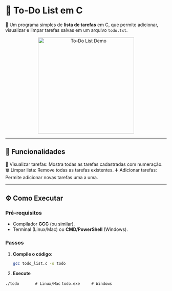 # 📝 To-Do List em C  

🔹 Um programa simples de **lista de tarefas** em C, que permite adicionar, visualizar e limpar tarefas salvas em um arquivo `todo.txt`.  

<p align="center">
  <img src="https://media.giphy.com/media/v1.Y2lkPTc5MGI3NjExcW5xZ3V6OGV1dWl5Z2VjZ3B1Y2RzYzN6bmZ0dGJhY2R6d2N6eSZlcD12MV9pbnRlcm5hbF9naWZfYnlfaWQmY3Q9Zw/3o7TKTDNV3FfzFEk9W/giphy.gif" alt="To-Do List Demo" width="300">
</p>

---

## 🚀 Funcionalidades
📝 Visualizar tarefas: Mostra todas as tarefas cadastradas com numeração.
🗑️ Limpar lista: Remove todas as tarefas existentes.
➕ Adicionar tarefas: Permite adicionar novas tarefas uma a uma.

---

## ⚙️ Como Executar  

### Pré-requisitos  
- Compilador **GCC** (ou similar).  
- Terminal (Linux/Mac) ou **CMD/PowerShell** (Windows).  

### Passos  
1. **Compile o código**:  
   ```bash
   gcc todo_list.c -o todo

2. **Execute**

``` ./todo       # Linux/Mac ```
``` todo.exe     # Windows ```
